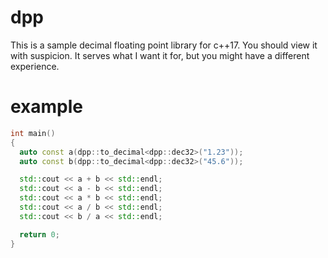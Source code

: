 # dpp
This is a sample decimal floating point library for c++17. You should view it with suspicion. It serves what I want it for, but you might have a different experience.

# example
```c++
int main()
{
  auto const a(dpp::to_decimal<dpp::dec32>("1.23"));
  auto const b(dpp::to_decimal<dpp::dec32>("45.6"));

  std::cout << a + b << std::endl;
  std::cout << a - b << std::endl;
  std::cout << a * b << std::endl;
  std::cout << a / b << std::endl;
  std::cout << b / a << std::endl;

  return 0;
}
```
